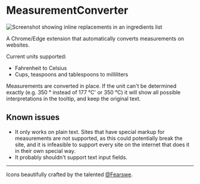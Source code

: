 # MeasurementConverter

![Screenshot showing inline replacements in an ingredients list](https://github.com/CodingBuns/MeasurementConverter/blob/main/docs/readme_inline_replacement.png?raw=true)

A Chrome/Edge extension that automatically converts measurements on websites.

Current units supported:

- Fahrenheit to Celsius
- Cups, teaspoons and tablespoons to milliliters

Measurements are converted in place. If the unit can't be determined exactly (e.g. 350 ° instead of 177 °C' or 350 °C) it will show all possible interpretations in the tooltip, and keep the original text.



## Known issues

- It only works on plain text. Sites that have special markup for measurements are not supported, as this could potentially break the site, and it is infeasible to support every site on the internet that does it in their own special way.
- It probably shouldn't support text input fields.


---

Icons beautifully crafted by the talented [@Fearswe](https://twitter.com/fearswe).
